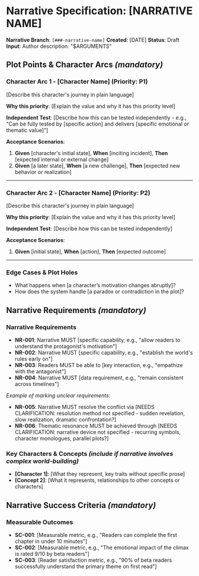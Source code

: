 # Narrative Specification: [NARRATIVE NAME]

**Narrative Branch**: `[###-narrative-name]`
**Created**: [DATE]
**Status**: Draft
**Input**: Author description: "$ARGUMENTS"

## Plot Points & Character Arcs *(mandatory)*

### Character Arc 1 - [Character Name] (Priority: P1)

[Describe this character's journey in plain language]

**Why this priority**: [Explain the value and why it has this priority level]

**Independent Test**: [Describe how this can be tested independently - e.g., "Can be fully tested by [specific action] and delivers [specific emotional or thematic value]"]

**Acceptance Scenarios**:

1. **Given** [character's initial state], **When** [inciting incident], **Then** [expected internal or external change]
2. **Given** [a later state], **When** [a new challenge], **Then** [expected new behavior or realization]

---

### Character Arc 2 - [Character Name] (Priority: P2)

[Describe this character's journey in plain language]

**Why this priority**: [Explain the value and why it has this priority level]

**Independent Test**: [Describe how this can be tested independently]

**Acceptance Scenarios**:

1. **Given** [initial state], **When** [action], **Then** [expected outcome]

---

### Edge Cases & Plot Holes

- What happens when [a character’s motivation changes abruptly]?
- How does the system handle [a paradox or contradiction in the plot]?

## Narrative Requirements *(mandatory)*

### Narrative Requirements

- **NR-001**: Narrative MUST [specific capability, e.g., "allow readers to understand the protagonist's motivation"]
- **NR-002**: Narrative MUST [specific capability, e.g., "establish the world's rules early on"]
- **NR-003**: Readers MUST be able to [key interaction, e.g., "empathize with the antagonist"]
- **NR-004**: Narrative MUST [data requirement, e.g., "remain consistent across timelines"]

*Example of marking unclear requirements:*

- **NR-005**: Narrative MUST resolve the conflict via [NEEDS CLARIFICATION: resolution method not specified - sudden revelation, slow realization, dramatic confrontation?]
- **NR-006**: Thematic resonance MUST be achieved through [NEEDS CLARIFICATION: narrative device not specified - recurring symbols, character monologues, parallel plots?]

### Key Characters & Concepts *(include if narrative involves complex world-building)*

- **[Character 1]**: [What they represent, key traits without specific prose]
- **[Concept 2]**: [What it represents, relationships to other concepts or characters]

## Narrative Success Criteria *(mandatory)*

### Measurable Outcomes

- **SC-001**: [Measurable metric, e.g., "Readers can complete the first chapter in under 10 minutes"]
- **SC-002**: [Measurable metric, e.g., "The emotional impact of the climax is rated 9/10 by beta readers"]
- **SC-003**: [Reader satisfaction metric, e.g., "90% of beta readers successfully understand the primary theme on first read"]